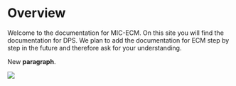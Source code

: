 # Overview

Welcome to the documentation for MIC-ECM. On this site you will find the documentation for DPS. We plan to add the documentation for ECM step by step in the future and therefore ask for your understanding.



New **paragraph**.

![](<.gitbook/assets/mic globe \_mitSchatten\_small.png>)
